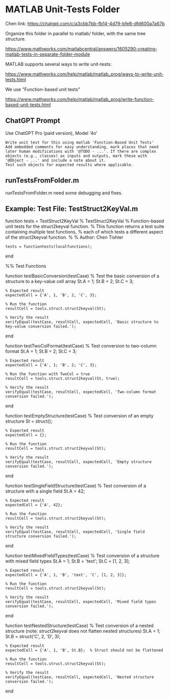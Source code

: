 # MATLAB Unit-Tests Folder

Chen link: https://chatgpt.com/c/a3cbb7bb-fb14-4d79-bfe8-dfd600a7a67b


Organize this folder in parallel to matlab/ folder, with the same tree structure.

https://www.mathworks.com/matlabcentral/answers/1605290-creating-matlab-tests-in-separate-folder-module


MATLAB supports several ways to write unit-tests:

https://www.mathworks.com/help/matlab/matlab_prog/ways-to-write-unit-tests.html

We use "Function-based unit tests"

https://www.mathworks.com/help/matlab/matlab_prog/write-function-based-unit-tests.html


## ChatGPT Prompt

Use ChatGPT Pro (paid version), Model '4o'

	Write unit test for this using matlab 'Function-Based Unit Tests'
	Add embedded comments for easy understanding, mark places that need 
	later human modifications with '@TODO - ...'. If there are complex 
	objects (e.g., classes) as inputs and outputs, mark these with 
	'@Object - ...' and include a note about it. 
	Test such objects for expected results where applicable.

## runTestsFromFolder.m

runTestsFromFolder.m need some debugging and fixes.



## Example: Test File: TestStruct2KeyVal.m

function tests = TestStruct2KeyVal
    % TestStruct2KeyVal
    % Function-based unit tests for the struct2keyval function.
    % This function returns a test suite containing multiple test functions,
    % each of which tests a different aspect of the struct2keyval function.
    %
    % Author: Chen Tishler
    
    tests = functiontests(localfunctions);
end

%% Test Functions

function testBasicConversion(testCase)
    % Test the basic conversion of a structure to a key-value cell array
    St.A = 1;
    St.B = 2;
    St.C = 3;
    
    % Expected result
    expectedCell = {'A', 1, 'B', 2, 'C', 3};
    
    % Run the function
    resultCell = tools.struct.struct2keyval(St);
    
    % Verify the result
    verifyEqual(testCase, resultCell, expectedCell, 'Basic structure to key-value conversion failed.');
end

function testTwoColFormat(testCase)
    % Test conversion to two-column format
    St.A = 1;
    St.B = 2;
    St.C = 3;
    
    % Expected result
    expectedCell = {'A', 1; 'B', 2; 'C', 3};
    
    % Run the function with TwoCol = true
    resultCell = tools.struct.struct2keyval(St, true);
    
    % Verify the result
    verifyEqual(testCase, resultCell, expectedCell, 'Two-column format conversion failed.');
end

function testEmptyStructure(testCase)
    % Test conversion of an empty structure
    St = struct();
    
    % Expected result
    expectedCell = {};
    
    % Run the function
    resultCell = tools.struct.struct2keyval(St);
    
    % Verify the result
    verifyEqual(testCase, resultCell, expectedCell, 'Empty structure conversion failed.');
end

function testSingleFieldStructure(testCase)
    % Test conversion of a structure with a single field
    St.A = 42;
    
    % Expected result
    expectedCell = {'A', 42};
    
    % Run the function
    resultCell = tools.struct.struct2keyval(St);
    
    % Verify the result
    verifyEqual(testCase, resultCell, expectedCell, 'Single field structure conversion failed.');
end

function testMixedFieldTypes(testCase)
    % Test conversion of a structure with mixed field types
    St.A = 1;
    St.B = 'text';
    St.C = [1, 2, 3];
    
    % Expected result
    expectedCell = {'A', 1, 'B', 'text', 'C', [1, 2, 3]};
    
    % Run the function
    resultCell = tools.struct.struct2keyval(St);
    
    % Verify the result
    verifyEqual(testCase, resultCell, expectedCell, 'Mixed field types conversion failed.');
end

function testNestedStructure(testCase)
    % Test conversion of a nested structure (note: struct2keyval does not flatten nested structures)
    St.A = 1;
    St.B = struct('C', 2, 'D', 3);
    
    % Expected result
    expectedCell = {'A', 1, 'B', St.B};  % Struct should not be flattened
    
    % Run the function
    resultCell = tools.struct.struct2keyval(St);
    
    % Verify the result
    verifyEqual(testCase, resultCell, expectedCell, 'Nested structure conversion failed.');
end

